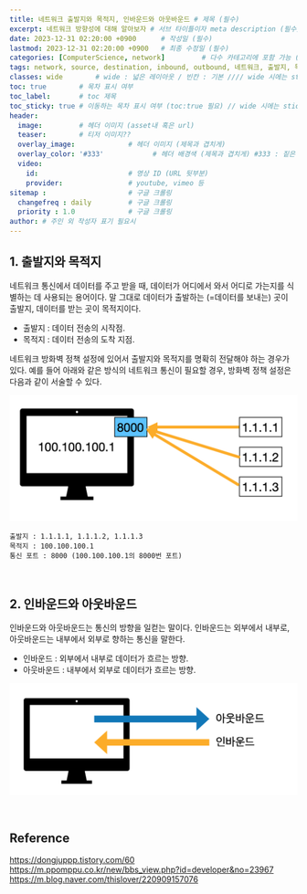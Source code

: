 ```yaml
---
title: 네트워크 출발지와 목적지, 인바운드와 아웃바운드 # 제목 (필수)
excerpt: 네트워크 방향성에 대해 알아보자 # 서브 타이틀이자 meta description (필수)
date: 2023-12-31 02:20:00 +0900      # 작성일 (필수)
lastmod: 2023-12-31 02:20:00 +0900   # 최종 수정일 (필수)
categories: [ComputerScience, network]         # 다수 카테고리에 포함 가능 (필수)
tags: network, source, destination, inbound, outbound, 네트워크, 출발지, 목적지, 인바운드, 아웃바운드  
classes: wide        # wide : 넓은 레이아웃 / 빈칸 : 기본 //// wide 시에는 sticky toc 불가
toc: true        # 목차 표시 여부
toc_label:       # toc 제목
toc_sticky: true # 이동하는 목차 표시 여부 (toc:true 필요) // wide 시에는 sticky toc 불가
header: 
  image:         # 헤더 이미지 (asset내 혹은 url)
  teaser:        # 티저 이미지??
  overlay_image:             # 헤더 이미지 (제목과 겹치게)
  overlay_color: '#333'            # 헤더 배경색 (제목과 겹치게) #333 : 짙은 회색 (필수)
  video:
    id:                      # 영상 ID (URL 뒷부분)
    provider:                # youtube, vimeo 등
sitemap :                    # 구글 크롤링
  changefreq : daily         # 구글 크롤링
  priority : 1.0             # 구글 크롤링
author: # 주인 외 작성자 표기 필요시
---
```

<!--postNo: 20231231_001-->


## 1. 출발지와 목적지

네트워크 통신에서 데이터를 주고 받을 때, 데이터가 어디에서 와서 어디로 가는지를 식별하는 데 사용되는 용어이다. 말 그대로 데이터가 출발하는 (=데이터를 보내는) 곳이 출발지, 데이터를 받는 곳이 목적지이다.  

- 출발지 : 데이터 전송의 시작점.  
- 목적지 : 데이터 전송의 도착 지점.  

네트워크 방화벽 정책 설정에 있어서 출발지와 목적지를 명확히 전달해야 하는 경우가 있다. 예를 들어 아래와 같은 방식의 네트워크 통신이 필요할 경우, 방화벽 정책 설정은 다음과 같이 서술할 수 있다. 

![](/assets/images/20231231_001_001.png)

```text
출발지 : 1.1.1.1, 1.1.1.2, 1.1.1.3
목적지 : 100.100.100.1
통신 포트 : 8000 (100.100.100.1의 8000번 포트)
```

<br>

## 2. 인바운드와 아웃바운드

인바운드와 아웃바운드는 통신의 방향을 일컫는 말이다. 인바운드는 외부에서 내부로, 아웃바운드는 내부에서 외부로 향하는 통신을 말한다.  

- 인바운드 : 외부에서 내부로 데이터가 흐르는 방향.  
- 아웃바운드 : 내부에서 외부로 데이터가 흐르는 방향.  

![](/assets/images/20231231_001_002.png)

<br>

## Reference

https://dongjuppp.tistory.com/60  
https://m.ppomppu.co.kr/new/bbs_view.php?id=developer&no=23967  
https://m.blog.naver.com/thislover/220909157076  